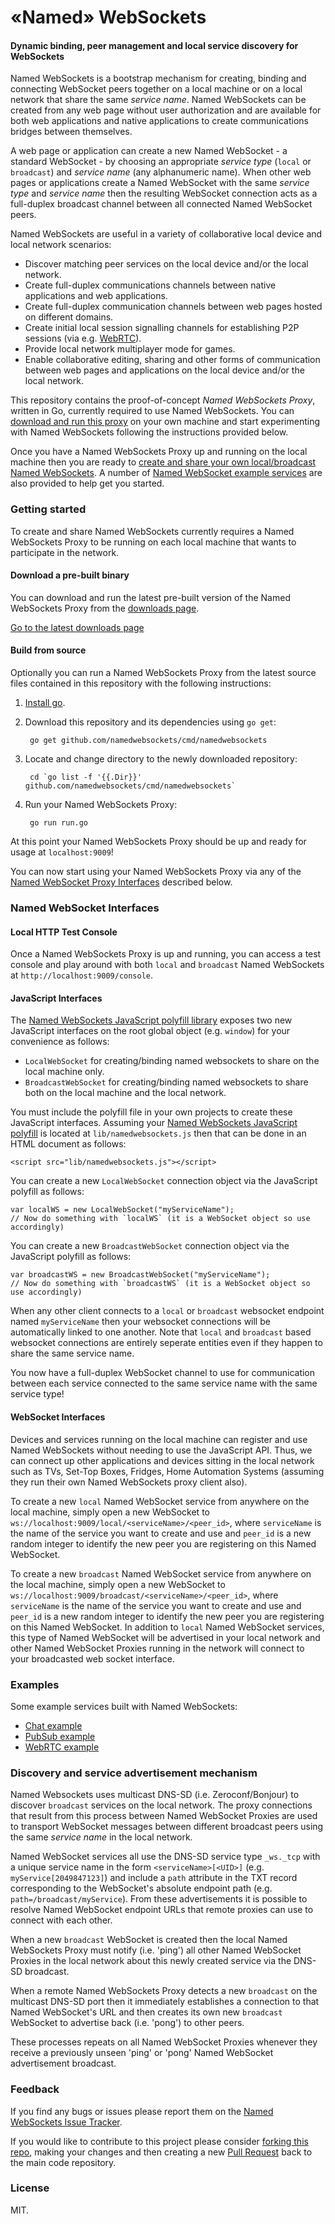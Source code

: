 «Named» WebSockets
===

#### Dynamic binding, peer management and local service discovery for WebSockets ####

Named WebSockets is a bootstrap mechanism for creating, binding and connecting WebSocket peers together on a local machine or on a local network that share the same *service name*. Named WebSockets can be created from any web page without user authorization and are available for both web applications and native applications to create communications bridges between themselves.

A web page or application can create a new Named WebSocket - a standard WebSocket - by choosing an appropriate *service type* (`local` or `broadcast`) and *service name* (any alphanumeric name). When other web pages or applications create a Named WebSocket with the same *service type* and *service name* then the resulting WebSocket connection acts as a full-duplex broadcast channel between all connected Named WebSocket peers.

Named WebSockets are useful in a variety of collaborative local device and local network scenarios:

* Discover matching peer services on the local device and/or the local network.
* Create full-duplex communications channels between native applications and web applications.
* Create full-duplex communication channels between web pages hosted on different domains.
* Create initial local session signalling channels for establishing P2P sessions (via e.g. [WebRTC](#examples)).
* Provide local network multiplayer mode for games.
* Enable collaborative editing, sharing and other forms of communication between web pages and applications on the local device and/or the local network.

This repository contains the proof-of-concept _Named WebSockets Proxy_, written in Go, currently required to use Named WebSockets. You can [download and run this proxy](#getting-started) on your own machine and start experimenting with Named WebSockets following the instructions provided below.

Once you have a Named WebSockets Proxy up and running on the local machine then you are ready to [create and share your own local/broadcast Named WebSockets](#named-websocket-interfaces). A number of [Named WebSocket example services](#examples) are also provided to help get you started.

### Getting started

To create and share Named WebSockets currently requires a Named WebSockets Proxy to be running on each local machine that wants to participate in the network.

#### Download a pre-built binary

You can download and run the latest pre-built version of the Named WebSockets Proxy from the [downloads page](https://github.com/namedwebsockets/namedwebsockets/releases).

[Go to the latest downloads page](https://github.com/namedwebsockets/namedwebsockets/releases)

#### Build from source

Optionally you can run a Named WebSockets Proxy from the latest source files contained in this repository with the following instructions:

1. [Install go](http://golang.org/doc/install).

2. Download this repository and its dependencies using `go get`:

        go get github.com/namedwebsockets/cmd/namedwebsockets

3. Locate and change directory to the newly downloaded repository:

        cd `go list -f '{{.Dir}}' github.com/namedwebsockets/cmd/namedwebsockets`

4. Run your Named WebSockets Proxy:

        go run run.go

At this point your Named WebSockets Proxy should be up and ready for usage at `localhost:9009`!

You can now start using your Named WebSockets Proxy via any of the [Named WebSocket Proxy Interfaces](#named-websocket-interfaces) described below.

### Named WebSocket Interfaces

#### Local HTTP Test Console

Once a Named WebSockets Proxy is up and running, you can access a test console and play around with both `local` and `broadcast` Named WebSockets at `http://localhost:9009/console`.

#### JavaScript Interfaces

The [Named WebSockets JavaScript polyfill library](https://github.com/namedwebsockets/namedwebsockets/blob/master/lib/namedwebsockets.js) exposes two new JavaScript interfaces on the root global object (e.g. `window`) for your convenience as follows:

* `LocalWebSocket` for creating/binding named websockets to share on the local machine only.
* `BroadcastWebSocket` for creating/binding named websockets to share both on the local machine and the local network.

You must include the polyfill file in your own projects to create these JavaScript interfaces. Assuming your [Named WebSockets JavaScript polyfill](https://github.com/namedwebsockets/namedwebsockets/blob/master/lib/namedwebsockets.js) is located at `lib/namedwebsockets.js` then that can be done in an HTML document as follows:

    <script src="lib/namedwebsockets.js"></script>

You can create a new `LocalWebSocket` connection object via the JavaScript polyfill as follows:

    var localWS = new LocalWebSocket("myServiceName");
    // Now do something with `localWS` (it is a WebSocket object so use accordingly)

You can create a new `BroadcastWebSocket` connection object via the JavaScript polyfill as follows:

    var broadcastWS = new BroadcastWebSocket("myServiceName");
    // Now do something with `broadcastWS` (it is a WebSocket object so use accordingly)

When any other client connects to a `local` or `broadcast` websocket endpoint named `myServiceName` then your websocket connections will be automatically linked to one another. Note that `local` and `broadcast` based websocket connections are entirely seperate entities even if they happen to share the same service name.

You now have a full-duplex WebSocket channel to use for communication between each service connected to the same service name with the same service type!

#### WebSocket Interfaces

Devices and services running on the local machine can register and use Named WebSockets without needing to use the JavaScript API. Thus, we can connect up other applications and devices sitting in the local network such as TVs, Set-Top Boxes, Fridges, Home Automation Systems (assuming they run their own Named WebSockets proxy client also).

To create a new `local` Named WebSocket service from anywhere on the local machine, simply open a new WebSocket to `ws://localhost:9009/local/<serviceName>/<peer_id>`, where `serviceName` is the name of the service you want to create and use and `peer_id` is a new random integer to identify the new peer you are registering on this Named WebSocket.

To create a new `broadcast` Named WebSocket service from anywhere on the local machine, simply open a new WebSocket to `ws://localhost:9009/broadcast/<serviceName>/<peer_id>`, where `serviceName` is the name of the service you want to create and use and `peer_id` is a new random integer to identify the new peer you are registering on this Named WebSocket. In addition to `local` Named WebSocket services, this type of Named WebSocket will be advertised in your local network and other Named WebSocket Proxies running in the network will connect to your broadcasted web socket interface.

### Examples

Some example services built with Named WebSockets:

* [Chat example](https://github.com/namedwebsockets/namedwebsockets/tree/master/examples/chat)
* [PubSub example](https://github.com/namedwebsockets/namedwebsockets/tree/master/examples/pubsub)
* [WebRTC example](https://github.com/namedwebsockets/namedwebsockets/tree/master/examples/webrtc)

### Discovery and service advertisement mechanism

Named Websockets uses multicast DNS-SD (i.e. Zeroconf/Bonjour) to discover `broadcast` services on the local network. The proxy connections that result from this process between Named WebSocket Proxies are used to transport WebSocket messages between different broadcast peers using the same *service name* in the local network.

Named WebSocket services all use the DNS-SD service type `_ws._tcp` with a unique service name in the form `<serviceName>[<UID>]` (e.g. `myService[2049847123]`) and include a `path` attribute in the TXT record corresponding to the WebSocket's absolute endpoint path (e.g. `path=/broadcast/myService`). From these advertisements it is possible to resolve Named WebSocket endpoint URLs that remote proxies can use to connect with each other.

When a new `broadcast` WebSocket is created then the local Named WebSockets Proxy must notify (i.e. 'ping') all other Named WebSocket Proxies in the local network about this newly created service via the DNS-SD broadcast.

When a remote Named WebSockets Proxy detects a new `broadcast` on the multicast DNS-SD port then it immediately establishes a connection to that Named WebSocket's URL and then creates its own new `broadcast` WebSocket to advertise back (i.e. 'pong') to other peers.

These processes repeats on all Named WebSocket Proxies whenever they receive a previously unseen 'ping' or 'pong' Named WebSocket advertisement broadcast.

### Feedback

If you find any bugs or issues please report them on the [Named WebSockets Issue Tracker](https://github.com/namedwebsockets/namedwebsockets/issues).

If you would like to contribute to this project please consider [forking this repo](https://github.com/namedwebsockets/namedwebsockets/fork), making your changes and then creating a new [Pull Request](https://github.com/namedwebsockets/namedwebsockets/pulls) back to the main code repository.

### License

MIT.
